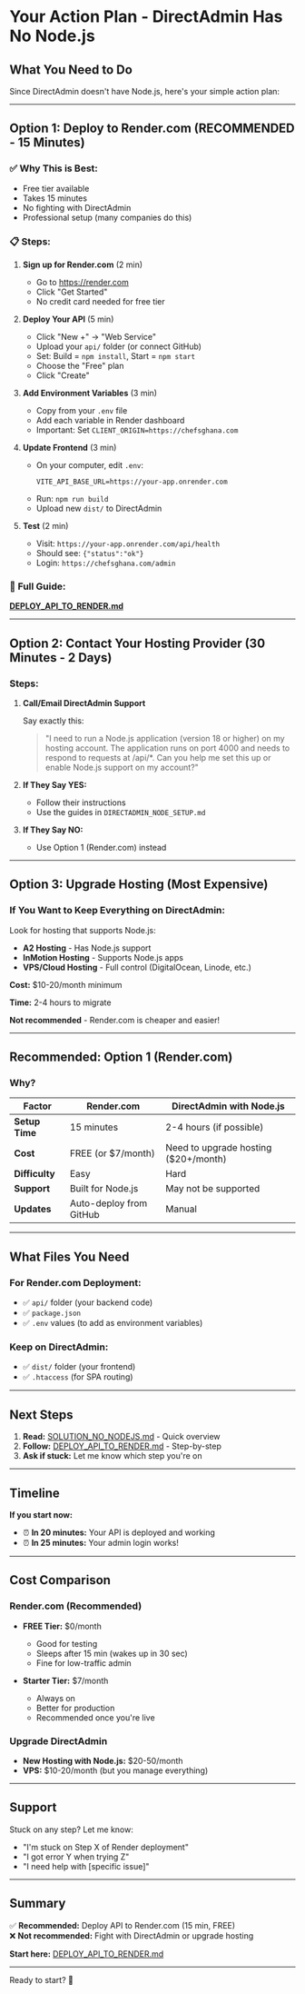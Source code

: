 # Your Action Plan - DirectAdmin Has No Node.js

## What You Need to Do

Since DirectAdmin doesn't have Node.js, here's your simple action plan:

---

## Option 1: Deploy to Render.com (RECOMMENDED - 15 Minutes)

### ✅ Why This is Best:
- Free tier available
- Takes 15 minutes
- No fighting with DirectAdmin
- Professional setup (many companies do this)

### 📋 Steps:

1. **Sign up for Render.com** (2 min)
   - Go to https://render.com
   - Click "Get Started"
   - No credit card needed for free tier

2. **Deploy Your API** (5 min)
   - Click "New +" → "Web Service"
   - Upload your `api/` folder (or connect GitHub)
   - Set: Build = `npm install`, Start = `npm start`
   - Choose the "Free" plan
   - Click "Create"

3. **Add Environment Variables** (3 min)
   - Copy from your `.env` file
   - Add each variable in Render dashboard
   - Important: Set `CLIENT_ORIGIN=https://chefsghana.com`

4. **Update Frontend** (3 min)
   - On your computer, edit `.env`:
     ```
     VITE_API_BASE_URL=https://your-app.onrender.com
     ```
   - Run: `npm run build`
   - Upload new `dist/` to DirectAdmin

5. **Test** (2 min)
   - Visit: `https://your-app.onrender.com/api/health`
   - Should see: `{"status":"ok"}`
   - Login: `https://chefsghana.com/admin`

### 📖 Full Guide:
**[DEPLOY_API_TO_RENDER.md](./DEPLOY_API_TO_RENDER.md)**

---

## Option 2: Contact Your Hosting Provider (30 Minutes - 2 Days)

### Steps:

1. **Call/Email DirectAdmin Support**
   
   Say exactly this:
   > "I need to run a Node.js application (version 18 or higher) on my hosting account. The application runs on port 4000 and needs to respond to requests at /api/*. Can you help me set this up or enable Node.js support on my account?"

2. **If They Say YES:**
   - Follow their instructions
   - Use the guides in `DIRECTADMIN_NODE_SETUP.md`

3. **If They Say NO:**
   - Use Option 1 (Render.com) instead

---

## Option 3: Upgrade Hosting (Most Expensive)

### If You Want to Keep Everything on DirectAdmin:

Look for hosting that supports Node.js:
- **A2 Hosting** - Has Node.js support
- **InMotion Hosting** - Supports Node.js apps
- **VPS/Cloud Hosting** - Full control (DigitalOcean, Linode, etc.)

**Cost:** $10-20/month minimum

**Time:** 2-4 hours to migrate

**Not recommended** - Render.com is cheaper and easier!

---

## Recommended: Option 1 (Render.com)

### Why?

| Factor | Render.com | DirectAdmin with Node.js |
|--------|------------|-------------------------|
| **Setup Time** | 15 minutes | 2-4 hours (if possible) |
| **Cost** | FREE (or $7/month) | Need to upgrade hosting ($20+/month) |
| **Difficulty** | Easy | Hard |
| **Support** | Built for Node.js | May not be supported |
| **Updates** | Auto-deploy from GitHub | Manual |

---

## What Files You Need

### For Render.com Deployment:
- ✅ `api/` folder (your backend code)
- ✅ `package.json`
- ✅ `.env` values (to add as environment variables)

### Keep on DirectAdmin:
- ✅ `dist/` folder (your frontend)
- ✅ `.htaccess` (for SPA routing)

---

## Next Steps

1. **Read:** [SOLUTION_NO_NODEJS.md](./SOLUTION_NO_NODEJS.md) - Quick overview
2. **Follow:** [DEPLOY_API_TO_RENDER.md](./DEPLOY_API_TO_RENDER.md) - Step-by-step
3. **Ask if stuck:** Let me know which step you're on

---

## Timeline

**If you start now:**
- ⏰ **In 20 minutes:** Your API is deployed and working
- ⏰ **In 25 minutes:** Your admin login works!

---

## Cost Comparison

### Render.com (Recommended)
- **FREE Tier:** $0/month
  - Good for testing
  - Sleeps after 15 min (wakes up in 30 sec)
  - Fine for low-traffic admin
  
- **Starter Tier:** $7/month
  - Always on
  - Better for production
  - Recommended once you're live

### Upgrade DirectAdmin
- **New Hosting with Node.js:** $20-50/month
- **VPS:** $10-20/month (but you manage everything)

---

## Support

Stuck on any step? Let me know:
- "I'm stuck on Step X of Render deployment"
- "I got error Y when trying Z"
- "I need help with [specific issue]"

---

## Summary

✅ **Recommended:** Deploy API to Render.com (15 min, FREE)  
❌ **Not recommended:** Fight with DirectAdmin or upgrade hosting

**Start here:** [DEPLOY_API_TO_RENDER.md](./DEPLOY_API_TO_RENDER.md)

---

Ready to start? 🚀
